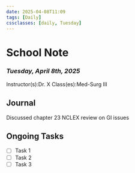 ```yaml
---
date: 2025-04-08T11:09
tags: [Daily]
cssclasses: [daily, Tuesday]
---
```

# School Note
### *Tuesday, April 8th, 2025*
Instructor(s):Dr. X
Class(es):Med-Surg III

## Journal
Discussed chapter 23
NCLEX review on GI issues

## Ongoing Tasks
- [ ] Task 1
- [ ] Task 2
- [ ] Task 3